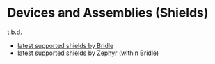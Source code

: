 # Devices and Assemblies (Shields)

t.b.d.

* [latest supported shields by Bridle][bridle-latest-shields]
* [latest supported shields by Zephyr][zephyr-latest-shields] (within Bridle)

[bridle-latest-shields]: https://bridle.tiac-systems.net/doc/latest/bridle/boards/shields/index.html
[zephyr-latest-shields]: https://bridle.tiac-systems.net/doc/latest/zephyr/boards/shields/index.html
